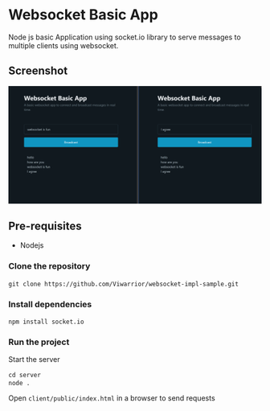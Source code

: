 # Websocket Basic App
Node js basic Application using socket.io library to serve messages to multiple clients using websocket.

## Screenshot
![Alt text](./demo/image.png)

## Pre-requisites
* Nodejs

### Clone the repository

```
git clone https://github.com/Viwarrior/websocket-impl-sample.git
```

### Install dependencies

```
npm install socket.io
```


### Run the project

Start the server
```
cd server
node .
````
Open `client/public/index.html` in a browser to send requests